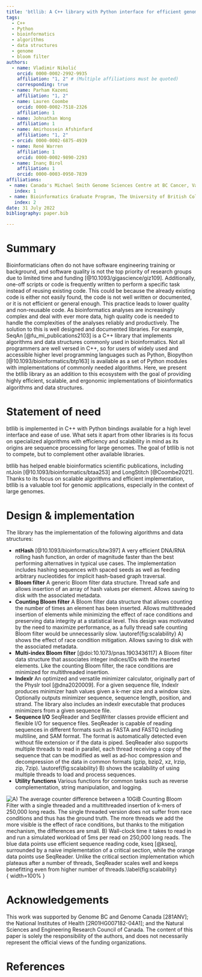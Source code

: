 ```yaml
---
title: 'btllib: A C++ library with Python interface for efficient genomic sequence processing'
tags:
  - C++
  - Python
  - bioinformatics
  - algorithms
  - data structures
  - genome
  - bloom filter
authors:
  - name: Vladimir Nikolić
    orcid: 0000-0002-2992-9935
    affiliation: "1, 2" # (Multiple affiliations must be quoted)
    corresponding: true
  - name: Parham Kazemi
    affiliation: "1, 2"
  - name: Lauren Coombe
    orcid: 0000-0002-7518-2326
    affiliation: 1
  - name: Johnathan Wong
    affiliation: 1
  - name: Amirhossein Afshinfard
    affiliation: "1, 2"
  - orcid: 0000-0002-6875-4939
  - name: René Warren
    affiliation: 1
    orcid: 0000-0002-9890-2293
  - name: Inanç Birol
    affiliation: 1
    orcid: 0000-0003-0950-7839
affiliations:
 - name: Canada's Michael Smith Genome Sciences Centre at BC Cancer, Vancouver, BC V5Z 4S6, Canada
   index: 1
 - name: Bioinformatics Graduate Program, The University of British Columbia, Vancouver, BC V6T 1Z4, Canada
   index: 2
date: 31 July 2022
bibliography: paper.bib

---
```


# Summary

Bioinformaticians often do not have software engineering training or background, and software quality is not the top priority of research groups due to limited time and funding [@10.1093/gigascience/giz109]. Additionally, one-off scripts or code is frequently written to perform a specific task instead of reusing existing code. This could be because the already existing code is either not easily found, the code is not well written or documented, or it is not efficient or general enough. This practice leads to lower quality and non-reusable code. As bioinformatics analyses are increasingly complex and deal with ever more data, high quality code is needed to handle the complexities of the analyses reliably and productively. The solution to this is well designed and documented libraries. For example, SeqAn [@fu_mi_publications2103] is a C++ library that implements algorithms and data structures commonly used in bioinformatics. Not all programmers are well versed in C++, so for users of widely used and accessible higher level programming languages such as Python, Biopython [@10.1093/bioinformatics/btp163] is available as a set of Python modules with implementations of commonly needed algorithms. Here, we present the btllib library as an addition to this ecosystem with the goal of providing highly eﬀicient, scalable, and ergonomic implementations of bioinformatics algorithms and data structures.

# Statement of need

btllib is implemented in C++ with Python bindings available for a high level interface and ease of use. What sets it apart from other libraries is its focus on specialized algorithms with efficiency and scalability in mind as its origins are sequence processing for large genomes. The goal of btllib is not to compete, but to complement other available libraries.

btllib has helped enable bioinformatics scientific publications, including ntJoin [@10.1093/bioinformatics/btaa253] and LongStitch [@Coombe2021]. Thanks to its focus on scalable algorithms and efficient implementation, btllib is a valuable tool for genomic applications, especially in the context of large genomes.

# Design & implementation

The library has the implementation of the following algorithms and data structures:

- **ntHash** [@10.1093/bioinformatics/btw397] A very efficient DNA/RNA rolling hash function, an order of magnitude faster than the best performing alternatives in typical use cases. The implementation  includes hashing sequences with spaced seeds as well as feeding arbitrary nucleotides for implicit hash-based graph traversal.
- **Bloom filter** A generic Bloom filter data structure. Thread safe and allows insertion of an array of hash values per element. Allows saving to disk with the associated metadata.
- **Counting Bloom filter** A Bloom filter data structure that allows counting the number of times an element has been inserted. Allows multithreaded insertion of elements while minimizing the effect of race conditions and preserving data integrity at a statistical level. This design was motivated by the need to maximize performance, as a fully thread safe counting Bloom filter would be unnecessarily slow. \autoref{fig:scalability} A) shows the effect of race condition mitigation. Allows saving to disk with the associated metadata.
- **Multi-index Bloom filter** [@doi:10.1073/pnas.1903436117] A Bloom filter data structure that associates integer indices/IDs with the inserted elements. Like the counting Bloom filter, the race conditions are minimized for multithreaded insertion.
- **Indexlr** An optimized and versatile minimizer calculator, originally part of the Physlr tool [@dna2020009]. For a given sequence file, Indexlr produces minimizer hash values given a k-mer size and a window size. Optionally outputs minimizer sequence, sequence length, position, and strand. The library also includes an indexlr executable that produces minimizers from a given sequence file.
- **Sequence I/O** SeqReader and SeqWriter classes provide efficient and flexible I/O for sequence files. SeqReader is capable of reading sequences in different formats such as FASTA and FASTQ including multiline, and SAM format. The format is automatically detected even without file extension or if the data is piped. SeqReader also supports multiple threads to read in parallel, each thread receiving a copy of the sequence that can be modified as well as ad-hoc compression and decompression of the data in common formats (gzip, bzip2, xz, lrzip, zip, 7zip). \autoref{fig:scalability} B) shows the scalability of using multiple threads to load and process sequences.
- **Utility functions** Various functions for common tasks such as reverse complementation, string manipulation, and logging.

![**A)** The average counter difference between a 10GiB Counting Bloom Filter with a single threaded and a multithreaded insertion of k-mers of 250,000 long reads. The single threaded version does not suffer from race conditions and thus has the ground truth. The more threads we add the more visible is the effect of race conditions, but thanks to the mitigation mechanism, the differences are small. **B)** Wall-clock time it takes to read in and run a simulated workload of 5ms per read on 250,000 long reads. The blue data points use efficient sequence reading code, kseq [@kseq], surrounded by a naive implementation of a critical section,  while the orange data points use SeqReader. Unlike the critical section implementation which plateaus after a number of threads, SeqReader scales well and keeps benefitting even from higher number of threads.\label{fig:scalability}](scalability.png){ width=100% }

# Acknowledgements

This work was supported by Genome BC and Genome Canada [281ANV]; the National Institutes of Health [2R01HG007182-04A1]; and the Natural Sciences and Engineering Research Council of Canada. The content of this paper is solely the responsibility of the authors, and does not necessarily represent the official views of the funding organizations.

# References